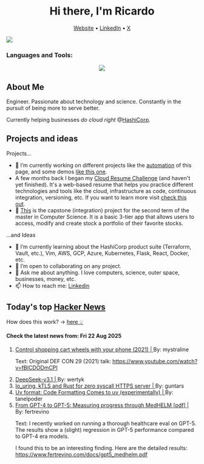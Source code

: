 
<!-- This is an HTML comment in your markdown file -->

<h1 align="center">Hi there, I'm Ricardo</h1>
<p align="center">
  <a href="https://ricardorompar.com" target="_blank">Website</a> •
  <a href="https://www.linkedin.com/in/ricardorompar/" target="_blank">LinkedIn</a> •
  <a href="https://twitter.com/ricardorompar" target="_blank">X</a>
</p>
<img src="https://badges.pufler.dev/visits/{ricardorompar}/{ricardorompar}"/>

<h3 align="left">Languages and Tools:</h3>
<p align="center">
  <a href="https://skillicons.dev" target="_blank">
    <img src="https://skillicons.dev/icons?i=terraform,aws,gcp,azure,git,python,kubernetes,react,js,docker,ubuntu" />
  </a>
</p>

<h2>About Me</h2>
Engineer. Passionate about technology and science. Constantly in the pursuit of being more to serve better.

Currently helping businesses <i>do cloud right</i> @<a href="https://github.com/hashicorp" target="_blank">HashiCorp</a>.

<h2>Projects and ideas</h2>
Projects...
<ul>
  <li>🔭 I’m currently working on different projects like the <a href="https://github.com/ricardorompar/ricardorompar/blob/main/automate.py">automation</a> of this page, and some demos <a href="https://github.com/ricardorompar/boundary-ansible-demo">like this one</a>.
  </li>

  <li >A few months back I began my <a href="https://github.com/ricardorompar/cloudResumeChallenge">Cloud Resume Challenge</a> (and haven't yet finished). It's a web-based resume that helps you practice different technologies and tools like the cloud, infrastructure as code, continuous integration, versioning, etc. If you want to learn more visit <a href="https://cloudresumechallenge.dev/docs/the-challenge/aws/" target="_blank">check this out</a>.
  </li>

  <li>🔭 <a href="https://github.com/ricardorompar/capstoneT2">This</a> is the capstone (integration) project for the second term of the master in Computer Science. It is a basic 3-tier app that allows users to access, modify and create stock a portfolio of their favorite stocks.
  </li>
</ul>
...and Ideas
<ul>
  <li>🌱 I’m currently learning about the HashiCorp product suite (Terraform, Vault, etc.), Vim, AWS, GCP, Azure, Kubernetes, Flask, React, Docker, etc.
  </li>
  <li>👯 I’m open to collaborating on any project.</li>
  <li>💬 Ask me about anything. I love computers, science, outer space, businesses, money, etc.</li>
  <li>📫 How to reach me: <a href="https://www.linkedin.com/in/ricardorompar/" target="_blank">Linkedin</a></li>
</ul>

<h2>Today's top <a href='https://news.ycombinator.com/' target="_blank">Hacker News</a></h2>
How does this work? -> <a href='./AUTOMATIC.md'>here 💡</a>

<h4>Check the latest news from: Fri 22 Aug 2025</h4>
<ol>
<li>
    <a href=https://www.begaydocrime.com/ target="_blank">
        Control shopping cart wheels with your phone (2021) |
    </a>
    By: mystraline
</li>

<p>
Text: Original DEF CON 29 (2021) talk: <a href="https:&#x2F;&#x2F;www.youtube.com&#x2F;watch?v=fBICDODmCPI" rel="nofollow">https:&#x2F;&#x2F;www.youtube.com&#x2F;watch?v=fBICDODmCPI</a> </br>
</p>

<li>
    <a href=https://api-docs.deepseek.com/news/news250821 target="_blank">
        DeepSeek-v3.1 |
    </a>
    By: wertyk
</li>

<li>
    <a href=https://blog.habets.se/2025/04/io-uring-ktls-and-rust-for-zero-syscall-https-server.html target="_blank">
        Io_uring, kTLS and Rust for zero syscall HTTPS server |
    </a>
    By: guntars
</li>

<li>
    <a href=https://pydevtools.com/blog/uv-format-code-formatting-comes-to-uv-experimentally/ target="_blank">
        Uv format: Code Formatting Comes to uv (experimentally) |
    </a>
    By: tanelpoder
</li>

<li>
    <a href=https://www.fertrevino.com/docs/gpt5_medhelm.pdf target="_blank">
        From GPT-4 to GPT-5: Measuring progress through MedHELM [pdf] |
    </a>
    By: fertrevino
</li>

<p>
Text: I recently worked on running a thorough healthcare eval on GPT-5. The results show a (slight) regression in GPT-5 performance compared to GPT-4 era models.<p>I found this to be an interesting finding. Here are the detailed results: <a href="https:&#x2F;&#x2F;www.fertrevino.com&#x2F;docs&#x2F;gpt5_medhelm.pdf" rel="nofollow">https:&#x2F;&#x2F;www.fertrevino.com&#x2F;docs&#x2F;gpt5_medhelm.pdf</a> </br>
</p>
</ol>